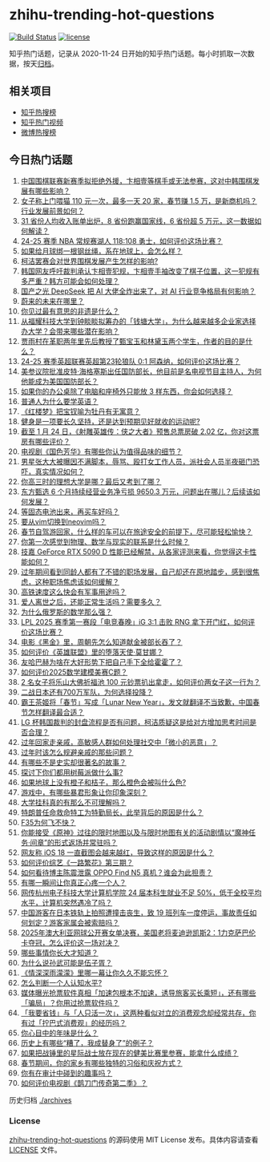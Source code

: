 # zhihu-trending-hot-questions

[![Build Status](https://github.com/justjavac/zhihu-trending-hot-questions/workflows/ci/badge.svg?branch=master)](https://github.com/justjavac/zhihu-trending-hot-questions/actions)
[![license](https://img.shields.io/github/license/justjavac/zhihu-trending-hot-questions)](https://github.com/justjavac/zhihu-trending-hot-questions/blob/master/LICENSE)

知乎热门话题，记录从 2020-11-24
日开始的知乎热门话题。每小时抓取一次数据，按天[归档](./archives)。

## 相关项目

- [知乎热搜榜](https://github.com/justjavac/zhihu-trending-top-search)
- [知乎热门视频](https://github.com/justjavac/zhihu-trending-hot-video)
- [微博热搜榜](https://github.com/justjavac/weibo-trending-hot-search)

## 今日热门话题

<!-- BEGIN -->
<!-- 最后更新时间 Sun Jan 26 2025 13:06:53 GMT+0800 (China Standard Time) -->

1. [中国围棋联赛新赛季拟拒绝外援，卞相壹等棋手或无法参赛，这对中韩围棋发展有哪些影响？](https://www.zhihu.com/question/10554130182)
1. [女子称上门喂猫 110 元一次，最多一天 20 家，春节赚 1.5 万，是新商机吗？行业发展前景如何？](https://www.zhihu.com/question/10533261544)
1. [31 省份人均收入账单出炉，8 省份跑赢国家线，6 省份超 5 万元，这一数据如何解读？](https://www.zhihu.com/question/10535615314)
1. [24-25 赛季 NBA 常规赛湖人 118:108 勇士，如何评价这场比赛？](https://www.zhihu.com/question/10584696921)
1. [如果给月球绑一根钢丝绳，系在地球上，会怎么样？](https://www.zhihu.com/question/8895393535)
1. [柯洁罢赛会对世界围棋发展产生怎样的影响?](https://www.zhihu.com/question/10440329604)
1. [韩国网友呼吁裁判承认卞相壹犯规，卞相壹手袖改变了棋子位置，这一犯规有多严重？韩方可能会如何处理？](https://www.zhihu.com/question/10465516192)
1. [国产之光 DeepSeek 把 AI 大佬全炸出来了，对 AI 行业竞争格局有何影响？](https://www.zhihu.com/question/8155697879)
1. [蔚来的未来在哪里？](https://www.zhihu.com/question/7674850924)
1. [你见过最有意思的非遗是什么？](https://www.zhihu.com/question/10425109662)
1. [从福耀科技大学到钟睒睒拟筹办的「钱塘大学」，为什么越来越多企业家选择办大学？会带来哪些潜在影响？](https://www.zhihu.com/question/10375756253)
1. [贾雨村在革职两年里先后教授了甄宝玉和林黛玉两个学生，作者的目的是什么？](https://www.zhihu.com/question/9511332985)
1. [24-25 赛季英超联赛英超第23轮狼队 0:1 阿森纳，如何评价这场比赛？](https://www.zhihu.com/question/10560916573)
1. [美参议院批准皮特·海格塞斯出任国防部长，他目前是名电视节目主持人，为何他能成为美国国防部长？](https://www.zhihu.com/question/10515726232)
1. [如果你的办公桌除了电脑和座椅外只能放 3 样东西，你会如何选择？](https://www.zhihu.com/question/10078746240)
1. [普通人为什么要学英语？](https://www.zhihu.com/question/347114657)
1. [《红楼梦》把宝钗喻为牡丹有无寓意？](https://www.zhihu.com/question/9803743296)
1. [健身是一项要长久坚持，还是达到预期见好就收的运动呢?](https://www.zhihu.com/question/8357227233)
1. [截至 1 月 24 日，《射雕英雄传：侠之大者》预售总票房破 2.02 亿，你对这票房有哪些评价？](https://www.zhihu.com/question/10449299628)
1. [电视剧《国色芳华》有哪些你认为值得品味的细节？](https://www.zhihu.com/question/9218386559)
1. [男星张大大被曝因不满脚本，辱骂、殴打女工作人员，派社会人员半夜砸门恐吓，真实情况如何？](https://www.zhihu.com/question/10555536847)
1. [你高三时的理想大学是哪？最后又考到了哪？](https://www.zhihu.com/question/444373967)
1. [东方甄选 6 个月持续经营业务净亏损 9650.3 万元，问题出在哪儿？后续该如何发展？](https://www.zhihu.com/question/10200809053)
1. [等固态电池出来，再买车好吗？](https://www.zhihu.com/question/6697092837)
1. [要从vim切换到neovim吗？](https://www.zhihu.com/question/517490969)
1. [春节自驾游回家，什么样的车可以在旅途安全的前提下，尽可能轻松愉快？](https://www.zhihu.com/question/10419140315)
1. [你第一次感觉到物理、数学与现实的联系是什么时候？](https://www.zhihu.com/question/523920854)
1. [技嘉 GeForce RTX 5090 D 性能已经解禁，从各家评测来看，你觉得这卡性能如何？](https://www.zhihu.com/question/10441141444)
1. [过年期间看到同龄人都有了不错的职场发展，自己却还在原地踏步，感到很焦虑，这种职场焦虑该如何缓解？](https://www.zhihu.com/question/10099632219)
1. [高铁速度这么快会有军事用途吗？](https://www.zhihu.com/question/281580844)
1. [爱人离世之后，还能正常生活吗？需要多久？](https://www.zhihu.com/question/326909760)
1. [为什么俄罗斯的数学那么强？](https://www.zhihu.com/question/369638951)
1. [LPL 2025 赛季第一赛段「电竞春晚」iG 3:1 击败 RNG 拿下开门红，如何评价这场比赛？](https://www.zhihu.com/question/10533928503)
1. [电影《黑金》里，周朝先怎么知道献金被部长吞了？](https://www.zhihu.com/question/622490072)
1. [如何评价《英雄联盟》里的堕落天使·莫甘娜？](https://www.zhihu.com/question/56147063)
1. [友哈巴赫为啥在大好形势下把自己手下全给霍霍了？](https://www.zhihu.com/question/8536483217)
1. [如何评价2025数学建模美赛C题？](https://www.zhihu.com/question/10418293189)
1. [2 名女子将乐山大佛祈福池 100 元钞票扒出拿走，如何评价两女子这一行为？](https://www.zhihu.com/question/10457409439)
1. [二战日本还有700万军队，为何选择投降？](https://www.zhihu.com/question/396342957)
1. [霸王茶姬将「春节」写成「Lunar New Year」，发文就翻译不当致歉，中国春节怎样翻译最合适？](https://www.zhihu.com/question/10505377608)
1. [LG 杯韩国裁判的封盘流程是否有问题，柯洁质疑这是给对方增加思考时间是否合理？](https://www.zhihu.com/question/10356593608)
1. [过年回家走亲戚，高敏感人群如何处理社交中「微小的恶意」？](https://www.zhihu.com/question/9650246334)
1. [过年时该怎么规避亲戚的那些问题？](https://www.zhihu.com/question/8196064673)
1. [有哪些不是史实却很著名的故事？](https://www.zhihu.com/question/305851471)
1. [探讨下你们都用树莓派做什么事?](https://www.zhihu.com/question/646955632)
1. [如果地球上没有橙子和桔子，那么橙色会被叫什么色?](https://www.zhihu.com/question/659488632)
1. [游戏中，有哪些暴君形象让你印象深刻？](https://www.zhihu.com/question/10181798144)
1. [大学挂科真的有那么不可理解吗？](https://www.zhihu.com/question/8208767845)
1. [特朗普任命救命特工为特勤局长，此举背后的原因是什么？](https://www.zhihu.com/question/10363766890)
1. [F35为何飞不快？](https://www.zhihu.com/question/364126131)
1. [你能接受《原神》过往的限时地图以及与限时地图有关的活动剧情以“魔神任务·间章”的形式返场并常驻吗？](https://www.zhihu.com/question/10257798892)
1. [网友称 iOS 18 一直截图会越来越红，导致这样的原因是什么？](https://www.zhihu.com/question/9777731833)
1. [如何评价综艺《一路繁花》第三期？](https://www.zhihu.com/question/10518257507)
1. [如何看待博主陈震泄露 OPPO Find N5 真机？谁会为此担责？](https://www.zhihu.com/question/10427203407)
1. [有哪一瞬间让你真正心疼一个人？](https://www.zhihu.com/question/269493537)
1. [网传杭州电子科技大学计算机学院 24 届本科生就业不足 50%，低于全校平均水平，计算机突然遇冷了吗？](https://www.zhihu.com/question/10197743562)
1. [中国游客在日本铁轨上拍照遭撞击丧生，致 19 班列车一度停运，事故责任如何划定？游客家属会被索赔吗？](https://www.zhihu.com/question/10418299160)
1. [2025年澳大利亚网球公开赛女单决赛，美国老将麦迪逊凯斯2：1力克萨巴伦卡夺冠，怎么评价这一场对决？](https://www.zhihu.com/question/10544435131)
1. [哪些事情你长大才知道？](https://www.zhihu.com/question/558407362)
1. [为什么说孙武可能是伍子胥？](https://www.zhihu.com/question/306322799)
1. [《情深深雨濛濛》里哪一幕让你久久不能忘怀？](https://www.zhihu.com/question/304920538)
1. [怎么判断一个人认知水平?](https://www.zhihu.com/question/344453214)
1. [媒体曝光抢票软件真相「加速包根本不加速，诱导旅客买长乘短」，还有哪些「骗局」？你用过抢票软件吗？](https://www.zhihu.com/question/10153953516)
1. [「我要省钱」与「人只活一次」，这两种看似对立的消费观念却经常共存，你有过「拧巴式消费观」的经历吗？](https://www.zhihu.com/question/10037557456)
1. [你心目中的年味是什么？](https://www.zhihu.com/question/8328406284)
1. [历史上有哪些“糟了，我成替身了”的例子？](https://www.zhihu.com/question/615363027)
1. [如果把战锤里的星际战士放在现在的健美比赛里参赛，能拿什么成绩？](https://www.zhihu.com/question/10300648989)
1. [春节期间，你的家乡有哪些独特的习俗和庆祝方式？](https://www.zhihu.com/question/8415008042)
1. [你有在审计中碰到的趣事吗？](https://www.zhihu.com/question/641158139)
1. [如何评价电视剧《鹊刀门传奇第二季》？](https://www.zhihu.com/question/9661858126)

<!-- END -->

历史归档 [./archives](./archives)

### License

[zhihu-trending-hot-questions](https://github.com/justjavac/zhihu-trending-hot-questions)
的源码使用 MIT License 发布。具体内容请查看 [LICENSE](./LICENSE) 文件。
